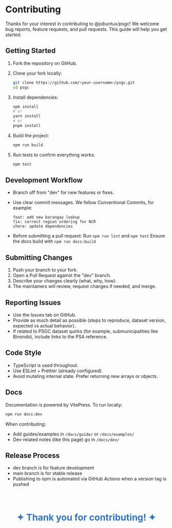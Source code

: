 # Contributing

Thanks for your interest in contributing to @jobuntux/psgc! We welcome bug reports, feature requests, and pull requests. This guide will help you get started.

## Getting Started

1. Fork the repository on GitHub.
2. Clone your fork locally:
    ```bash
    git clone https://github.com/<your-username>/psgc.git
    cd psgc
    ```

3. Install dependencies:
    ```bash
    npm install
    # or
    yarn install
    # or
    pnpm install
    ```

4. Build the project:
    ```bash
    npm run build
    ```

5. Run tests to confirm everything works:
    ```bash
    npm test
    ```

## Development Workflow

- Branch off from "dev" for new features or fixes.
- Use clear commit messages. We follow Conventional Commits, for example:
    ```plaintext
    feat: add new barangay lookup
    fix: correct region ordering for NCR
    chore: update dependencies
    ```

- Before submitting a pull request:
  Run `npm run lint` and `npm test`
  Ensure the docs build with `npm run docs:build`

## Submitting Changes

1. Push your branch to your fork.
2. Open a Pull Request against the "dev" branch.
3. Describe your changes clearly (what, why, how).
4. The maintainers will review, request changes if needed, and merge.

## Reporting Issues

- Use the Issues tab on GitHub.
- Provide as much detail as possible (steps to reproduce, dataset version, expected vs actual behavior).
- If related to PSGC dataset quirks (for example, submunicipalities like Binondo), include links to the PSA reference.

## Code Style

- TypeScript is used throughout.
- Use ESLint + Prettier (already configured).
- Avoid mutating internal state. Prefer returning new arrays or objects.

## Docs

Documentation is powered by VitePress. To run locally:
  ```bash
  npm run docs:dev
  ```

When contributing:
- Add guides/examples in `/docs/guide/` or `/docs/examples/`
- Dev-related notes (like this page) go in `/docs/dev/`

## Release Process

- dev branch is for feature development
- main branch is for stable release
- Publishing to npm is automated via GitHub Actions when a version tag is pushed

<div style="padding:4rem 0; text-align:center;">
  <h1 style="color:#3178c6; font-weight:bold; margin:0;">
    ✦ Thank you for contributing! ✦
  </h1>
</div>


